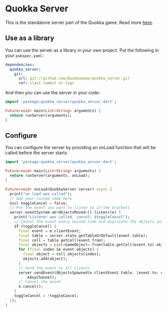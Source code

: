 # Quokka Server

This is the standalone server part of the Quokka game.
Read more [here](../README.md).

## Use as a library

You can use the server as a library in your own project.
Put the following in your `pubspec.yaml`:

```yaml
dependencies:
  quokka_server:
    git:
      url: git://github.com/QuokkaGame/quokka_server.git
      ref: <last commit or tag>
```

And then you can use the server in your code:

```dart
import 'package:quokka_server/quokka_server.dart';

Future<void> main(List<String> arguments) {
  return runServer(arguments);
}
```

## Configure

You can configure the server by providing an onLoad function that will be called before the server starts.

```dart
import 'package:quokka_server/quokka_server.dart';

Future<void> main(List<String> arguments) {
  return runServer(arguments, onLoad);
}

Future<void> onLoad(QuokkaServer server) async {
  print("on load was called");
  // Add your custom code here
  bool toggleCancel = false;
  // Put the event you want to listen to in the brackets
  server.eventSystem.on<ObjectsMoved>().listen((e) {
    print("Listener was called, cancel: $toggleCancel");
    // Cancel the event every second time and duplicate the objects instead
    if (toggleCancel) {
      final event = e.clientEvent;
      final table = server.state.getTableOrDefault(event.table);
      final cell = table.getCell(event.from);
      final objects = List<GameObject>.from(table.getCell(event.to).objects);
      for (final index in event.objects) {
        final object = cell.objects[index];
        objects.add(object);
      }
      // Send the event to all clients
      server.sendEvent(ObjectsSpawned(e.clientEvent.table, {event.to: objects}),
          kAnyChannel);
      // Cancel the event
      e.cancel();
    }
    toggleCancel = !toggleCancel;
  });
}
```

